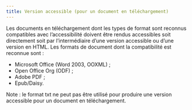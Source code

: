 ```yaml
---
title: Version accessible (pour un document en téléchargement)
---
```


Les documents en téléchargement dont les types de format sont reconnus
compatibles avec l’accessibilité doivent être rendus accessibles soit
directement soit par l’intermédiaire d’une version accessible ou d’une version
en HTML. Les formats de document dont la compatibilité est reconnue sont :

- Microsoft Office (Word 2003, OOXML) ;
- Open Office Org (ODF) ;
- Adobe PDF ;
- Epub/Daisy.

Note : le format txt ne peut pas être utilisé pour produire une version
accessible pour un document en téléchargement.

